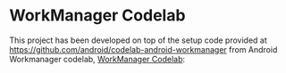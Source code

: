 WorkManager Codelab
===================================

This project has been developed on top of the setup code provided at https://github.com/android/codelab-android-workmanager from Android Workmanager codelab,
[WorkManager Codelab](https://codelabs.developers.google.com/codelabs/android-workmanager):

